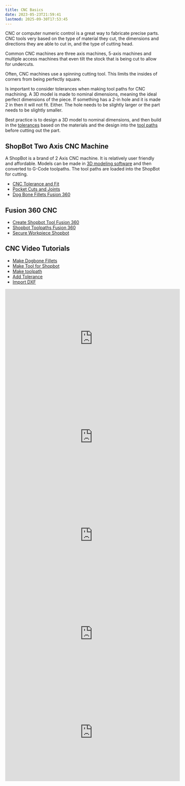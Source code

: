 ```yaml
---
title: CNC Basics
date: 2023-05-23T21:59:41
lastmod: 2025-09-30T17:53:45
---
```


CNC or computer numeric control is a great way to fabricate precise parts. CNC tools very based on the type of material they cut, the dimensions and directions they are able to cut in, and the type of cutting head.

Common CNC machines are three axis machines, 5-axis machines and multiple access machines that even tilt the stock that is being cut to allow for undercuts.

Often, CNC machines use a spinning cutting tool. This limits the insides of corners from being perfectly square.

Is important to consider tolerances when making tool paths for CNC machining. A 3D model is made to nominal dimensions, meaning the ideal perfect dimensions of the piece. If something has a 2-in hole and it is made 2 in then it will not fit. Either. The hole needs to be slightly larger or the part needs to be slightly smaller.

Best practice is to design a 3D model to nominal dimensions, and then build in the [tolerances](./cnc-tolerance-and-fit.md) based on the materials and the design into the [tool paths](./shopbot-toolpaths-fusion-360.md) before cutting out the part.

## ShopBot Two Axis CNC Machine

A ShopBot is a brand of 2 Axis CNC machine. It is relatively user friendly and affordable. Models can be made in [3D modeling software](../../3d-modeling/3d-modeling-software.md) and then converted to G-Code toolpaths. The tool paths are loaded into the ShopBot for cutting.

- [CNC Tolerance and Fit](./cnc-tolerance-and-fit.md)
- [Pocket Cuts and Joints](./cnc-pocket-cuts-and-joints.md)
- [Dog Bone Fillets Fusion 360](./cnc-fillets-fusion-360.md)

## Fusion 360 CNC

- [Create Shopbot Tool Fusion 360](./create-shopbot-tool-fusion-360.md)
- [Shopbot Toolpaths Fusion 360](./shopbot-toolpaths-fusion-360.md)
- [Secure Workpiece Shopbot](./securing-the-workpiece-to-the-shopbot.md)

## CNC Video Tutorials

- [Make Dogbone Fillets](https://youtu.be/fjrEmJeM-qw)
- [Make Tool for Shopbot](https://youtu.be/M9MQzYrLhGQ)
- [Make toolpath](https://youtu.be/_G-0i8BFEFs)
- [Add Tolerance](https://youtu.be/W8AcI8LkIrg)
- [Import DXF](https://youtu.be/aMBnke14Wgg)

<div class="video-grid">

<div class="iframe-16-9-container">
<iframe class="youTubeIframe" width="560" height="315" src="https://www.youtube.com/embed/fjrEmJeM-qw?rel=0" title="YouTube video player" frameborder="0" allow="accelerometer; autoplay; clipboard-write; encrypted-media; gyroscope; picture-in-picture; web-share" referrerpolicy="strict-origin-when-cross-origin" allowfullscreen></iframe>
</div>

<div class="iframe-16-9-container">
<iframe class="youTubeIframe" width="560" height="315" src="https://www.youtube.com/embed/M9MQzYrLhGQ?rel=0" title="YouTube video player" frameborder="0" allow="accelerometer; autoplay; clipboard-write; encrypted-media; gyroscope; picture-in-picture; web-share" referrerpolicy="strict-origin-when-cross-origin" allowfullscreen></iframe>
</div>

<div class="iframe-16-9-container">
<iframe class="youTubeIframe" width="560" height="315" src="https://www.youtube.com/embed/_G-0i8BFEFs?rel=0" title="YouTube video player" frameborder="0" allow="accelerometer; autoplay; clipboard-write; encrypted-media; gyroscope; picture-in-picture; web-share" referrerpolicy="strict-origin-when-cross-origin" allowfullscreen></iframe>
</div>

<div class="iframe-16-9-container">
<iframe class="youTubeIframe" width="560" height="315" src="https://www.youtube.com/embed/W8AcI8LkIrg?rel=0" title="YouTube video player" frameborder="0" allow="accelerometer; autoplay; clipboard-write; encrypted-media; gyroscope; picture-in-picture; web-share" referrerpolicy="strict-origin-when-cross-origin" allowfullscreen></iframe>
</div>

<div class="iframe-16-9-container">
<iframe class="youTubeIframe" width="560" height="315" src="https://www.youtube.com/embed/aMBnke14Wgg?rel=0" title="YouTube video player" frameborder="0" allow="accelerometer; autoplay; clipboard-write; encrypted-media; gyroscope; picture-in-picture; web-share" referrerpolicy="strict-origin-when-cross-origin" allowfullscreen></iframe>
</div>

</div>
